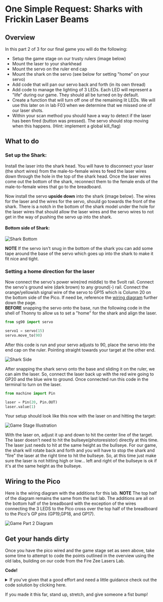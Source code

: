# One Simple Request: Sharks with Frickin Laser Beams

## Overview

In this part 2 of 3 for our final game you will do the following:

- Setup the game stage on our trusty rulers (image below)
- Mount the laser to your sharkhead
- Mount the servo on the ruler end cap
- Mount the shark on the servo (see below for setting "home" on your servo)
- Add code that will pan our servo back and forth (in its own thread)
- Add code to manage the lighting of 3 LEDs.  Each LED will represent a "life" during our game.  They should all be turned on by default.
- Create a function that will turn off one of the remaining lit LEDs.  We will use this later on in lab F03 when we determine that we missed one of our laser shots.
- Within your scan method you should have a way to detect if the laser has been fired (button was pressed). The servo should stop moving when this happens.  (Hint: implement a global kill_flag)

## What to do

### Set up the Shark:

Install the laser into the shark head.  You will have to disconnect your laser (the short wires) from the male-to-female wires to feed the laser wires down through the hole in the top of the shark head.  Once the laser wires come out the bottom of the shark, reconnect them to the female ends of the male-to-female wires that go to the breadboard.

Now install the servo **upside down** into the shark (image below).  The wires for the laser and the wires for the servo, should go towards the front of the shark.  There is a notch in the bottom of the shark model under the hole for the laser wires that should allow the laser wires and the servo wires to not get in the way of pushing the servo up into the shark.
#### Bottom side of Shark:
![Shark Bottom](/images/shark_bottom.jpg)  

**NOTE** If the servo isn't snug in the bottom of the shark you can add some tape around the base of the servo which goes up into the shark to make it fit nice and tight.


### Setting a home direction for the laser

Now connect the servo's power wire(red middle) to the 5volt rail. Connect the servo's ground wire (dark brown) to any ground(-) rail.  Connect the orange/yellowish signal wire of the servo to GP15 which is Column 20 on the bottom side of the Pico. If need be, reference the [wiring diagram](#wiring-to-the-pico) further down the page.  
**BEFORE** snapping the servo onto the base, run the following code in the shell of Thonny to allow us to set a "home" for the shark and align the laser.

```Python
from sg90 import servo

servo1 = servo(15)
servo.move_to(90)

```

After this code is run and your servo adjusts to 90, place the servo into the end cap on the ruler. Pointing straight towards your target at the other end.  

![Shark Side](/images/shark_side.jpg)

After snapping the shark servo onto the base and sliding it on the ruler, we can aim the laser.  So, connect the laser back up with the red wire going to GP20 and the blue wire to ground.  Once connected run this code in the terminal to turn on the  laser.

```Python
from machine import Pin

laser = Pin(20, Pin.OUT)
laser.value(1)

```

Your setup should look like this now with the laser on and hitting the target:  

![Game Stage Illustration](/images/gamestage.png)

With the laser on, adjust it up and down to hit the center line of the target.  The laser doesn't need to hit the bullseye(photoresistor) directly at this time.  The laser just needs to hit at the same height as the bullseye.  For our game, the shark will rotate back and forth and you will have to stop the shark and "fire" the laser at the right time to hit the bullseye. So, at this time just make sure the laser is not hitting high or low... left and right of the bullseye is ok if it's at the same height as the bullseye.


## Wiring to the Pico

 Here is the wiring diagram with the additions for this lab. **NOTE** The top half of the diagram remains the same from the last lab.  The additions are all on the bottom half of the breadboard with the exception of the wires connecting the 3 LEDS to the Pico cross over the top half of the breadboard to the Pico's GP pins (GP19,GP18, and GP17).  

![Game Part 2 Diagram](/images/game_2_lab_bb.png)


##  Get your hands dirty

Once you have the pico wired and the game stage set as seen above, take some time to attempt to code the points outlined in the overview using the old labs, building on our code from the Fire Zee Lasers Lab.

**Code!**<details><summary>If you've given that a good effort and need a little guidance check out the code solution by clicking here.</summary> 
```Python


from machine import Pin,PWM,ADC
from math import modf
import utime, _thread, tm1637, sys
from sg90 import servo

photoresistor_value = machine.ADC(28)

# Initialize LEDs to on at beginning
# These LEDs indicate lives remaining
led1 = Pin(16, Pin.OUT)
led1.value(1)
led1_on = True
led2 = Pin(18, Pin.OUT)
led2.value(1)
led2_on = True
led3 = Pin(19, Pin.OUT)
led3.value(1)
led3_on = True
lives_left = True

laser = Pin(20, Pin.OUT)
laser.value(0)

button = Pin(17, Pin.IN, Pin.PULL_DOWN)

# Initialize Servo
servo1 = servo(15)
SMOOTH_TIME = 80
servo_speed = 1

# flag so the laser can interrupt the scan cycle
kill_flag = False

# debounce utime saying wait 5 seconds between button presses
DEBOUNCE_utime = 5000

# debounce counter is our counter from the last button press
# initialize to current utime
debounce_counter = utime.ticks_ms() - DEBOUNCE_utime
       
def scan(current_servo):
    stepping = servo_speed
    for i in range(45,130, stepping):
        if (kill_flag):
            break
        current_servo.move_to(i)
        utime.sleep_ms(SMOOTH_TIME)

    for i in range(130,45, -stepping):
        if (kill_flag):
            break
        current_servo.move_to(i)
        utime.sleep_ms(SMOOTH_TIME)
        
# define a function to execute in the second thread
def second_thread_func():
    while True:
        # fix for import failing in second thread when it's inside a function
        servo2 = servo1
        stepping = servo_speed
        scan(servo2)
        #print("servo_speed=", servo_speed)
        utime.sleep_ms(100)

# Start the second thread
_thread.start_new_thread(second_thread_func,())

# Function to handle darkening one LED
def remove_led():
    global led3_on, led3, led2_on, led2, led1_on, led1, lives_left
    if(led3_on):
      led3.value(0)
      led3_on = False
    else:
        if(led2_on):
          led2.value(0)
          led2_on = False
        else:
            led1.value(0)
            led1_on = False
            lives_left = False
            end_of_game_buzz()
            
# Function to handle when the button is pressed
def button_press_detected():
    global debounce_counter
    current_utime = utime.ticks_ms()
    
    # Calculate utime passed since last button press
    utime_passed = utime.ticks_diff(current_utime,debounce_counter)

    # print("utime passed=" + str(utime_passed))
    if (utime_passed > DEBOUNCE_utime):
        print("Button Pressed!")
        # set debounce_counter to current utime
        debounce_counter = utime.ticks_ms()

        fire_the_laser()    
    #else:
        #print("Not enough utime")

def fire_the_laser():
    print("FIRE ZEE LASERS!")
    global servo_speed

    enable_laser()   
    check_target()     
    disable_laser()

def enable_laser():
    global kill_flag
    kill_flag = True
    laser.value(1) 
    utime.sleep_ms(2000) 

def disable_laser():
    global kill_flag
    utime.sleep_ms(1000)   
    kill_flag = False
    laser.value(0)

def check_target():
    global photo_reading
    photo_reading = photoresistor_value.read_u16()   
    print("Laser Voltage Reading: ",photo_reading)

# Below executes in the main(first) thread.
while True:
    if button.value()==True:
        button_press_detected()



```
</details>



If you made it this far, stand up, stretch, and give someone a fist bump!
